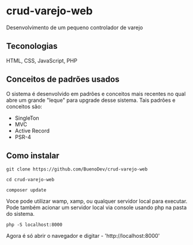 # crud-varejo-web

Desenvolvimento de um pequeno controlador de varejo

## Teconologias
HTML, CSS, JavaScript, PHP

## Conceitos de padrões usados

O sistema é desenvolvido em padrões e conceitos mais recentes no qual abre um grande "leque" para upgrade desse sistema. Tais padrões e conceitos são:

* SingleTon
* MVC
* Active Record
* PSR-4

## Como instalar
    git clone https://github.com/BuenoDev/crud-varejo-web

    cd crud-varejo-web

    composer update

Voce pode utilizar wamp, xamp, ou qualquer servidor local para executar.
Pode também acionar um servidor local via console usando php na pasta do sistema.

    php -S localhost:8000

Agora é só abrir o navegador e digitar -  'http://localhost:8000'
#
